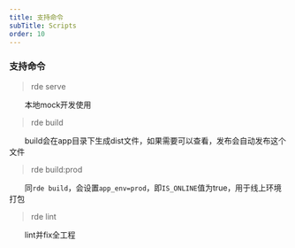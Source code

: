 ```yaml
---
title: 支持命令
subTitle: Scripts
order: 10
---
```


### 支持命令

> rde serve

&emsp;&emsp;本地mock开发使用

> rde build

&emsp;&emsp;build会在app目录下生成dist文件，如果需要可以查看，发布会自动发布这个文件

> rde build:prod

&emsp;&emsp;同`rde build`，会设置`app_env=prod`，即`IS_ONLINE`值为true，用于线上环境打包

> rde lint

&emsp;&emsp;lint并fix全工程

